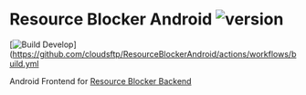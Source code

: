 # Resource Blocker Android ![version](https://img.shields.io/badge/v0.1.0--pre-blue.svg)

[![Build Develop](https://github.com/cloudsftp/ResourceBlockerAndroid/actions/workflows/build.yml/badge.svg)](https://github.com/cloudsftp/ResourceBlockerAndroid/actions/workflows/build.yml

Android Frontend for [Resource Blocker Backend](https://github.com/cloudsftp/ResourceBlockerBackend)
